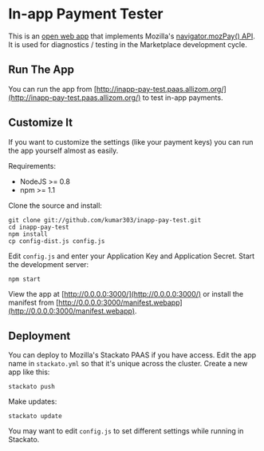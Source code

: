 # In-app Payment Tester

This is an [open web app](https://developer.mozilla.org/en/Apps)
that implements Mozilla's
[navigator.mozPay() API](https://developer.mozilla.org/en/Apps/In-app_payments).
It is used for diagnostics / testing in the Marketplace development cycle.

## Run The App

You can run the app from
[http://inapp-pay-test.paas.allizom.org/](http://inapp-pay-test.paas.allizom.org/)
to test in-app payments.

## Customize It

If you want to customize the settings (like your payment keys) you can run the
app yourself almost as easily.

Requirements:

* NodeJS >= 0.8
* npm >= 1.1

Clone the source and install:

    git clone git://github.com/kumar303/inapp-pay-test.git
    cd inapp-pay-test
    npm install
    cp config-dist.js config.js

Edit `config.js` and enter your Application Key and Application Secret.
Start the development server:

    npm start

View the app at [http://0.0.0.0:3000/](http://0.0.0.0:3000/)
or install the manifest from
[http://0.0.0.0:3000/manifest.webapp](http://0.0.0.0:3000/manifest.webapp).

## Deployment

You can deploy to Mozilla's Stackato PAAS if you have access.
Edit the app name in `stackato.yml` so that it's unique across the cluster.
Create a new app like this:

    stackato push

Make updates:

    stackato update

You may want to edit `config.js` to set different settings while running in
Stackato.
